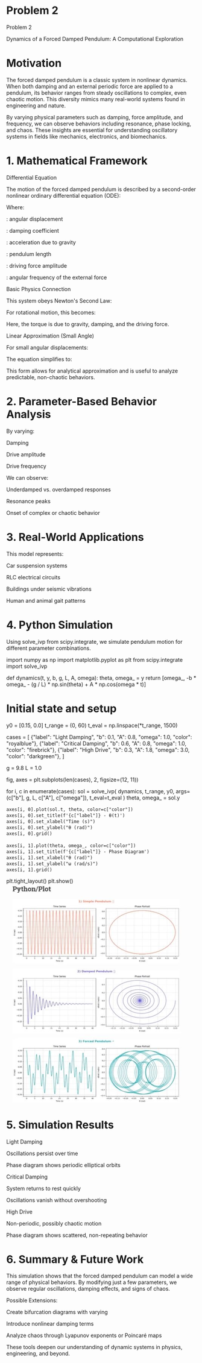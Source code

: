# Problem 2
Problem 2

Dynamics of a Forced Damped Pendulum: A Computational Exploration

#  Motivation

The forced damped pendulum is a classic system in nonlinear dynamics. When both damping and an external periodic force are applied to a pendulum, its behavior ranges from steady oscillations to complex, even chaotic motion. This diversity mimics many real-world systems found in engineering and nature.

By varying physical parameters such as damping, force amplitude, and frequency, we can observe behaviors including resonance, phase locking, and chaos. These insights are essential for understanding oscillatory systems in fields like mechanics, electronics, and biomechanics.

# 1. Mathematical Framework

Differential Equation

The motion of the forced damped pendulum is described by a second-order nonlinear ordinary differential equation (ODE):



Where:

: angular displacement

: damping coefficient

: acceleration due to gravity

: pendulum length

: driving force amplitude

: angular frequency of the external force

Basic Physics Connection

This system obeys Newton's Second Law:



For rotational motion, this becomes:



Here, the torque  is due to gravity, damping, and the driving force.

Linear Approximation (Small Angle)

For small angular displacements:



The equation simplifies to:



This form allows for analytical approximation and is useful to analyze predictable, non-chaotic behaviors.

# 2. Parameter-Based Behavior Analysis

By varying:

Damping 

Drive amplitude 

Drive frequency 

We can observe:

Underdamped vs. overdamped responses

Resonance peaks

Onset of complex or chaotic behavior

# 3. Real-World Applications

This model represents:

Car suspension systems

RLC electrical circuits

Buildings under seismic vibrations

Human and animal gait patterns

# 4. Python Simulation

Using solve_ivp from scipy.integrate, we simulate pendulum motion for different parameter combinations.

import numpy as np
import matplotlib.pyplot as plt
from scipy.integrate import solve_ivp

def dynamics(t, y, b, g, L, A, omega):
    theta, omega_ = y
    return [omega_, -b * omega_ - (g / L) * np.sin(theta) + A * np.cos(omega * t)]

# Initial state and setup
y0 = [0.15, 0.0]
t_range = (0, 60)
t_eval = np.linspace(*t_range, 1500)

cases = [
    {"label": "Light Damping", "b": 0.1, "A": 0.8, "omega": 1.0, "color": "royalblue"},
    {"label": "Critical Damping", "b": 0.6, "A": 0.8, "omega": 1.0, "color": "firebrick"},
    {"label": "High Drive", "b": 0.3, "A": 1.8, "omega": 3.0, "color": "darkgreen"},
]

g = 9.8
L = 1.0

fig, axes = plt.subplots(len(cases), 2, figsize=(12, 11))

for i, c in enumerate(cases):
    sol = solve_ivp(
        dynamics,
        t_range,
        y0,
        args=(c["b"], g, L, c["A"], c["omega"]),
        t_eval=t_eval
    )
    theta, omega_ = sol.y

    axes[i, 0].plot(sol.t, theta, color=c["color"])
    axes[i, 0].set_title(f'{c["label"]} - θ(t)')
    axes[i, 0].set_xlabel("Time (s)")
    axes[i, 0].set_ylabel("θ (rad)")
    axes[i, 0].grid()

    axes[i, 1].plot(theta, omega_, color=c["color"])
    axes[i, 1].set_title(f'{c["label"]} - Phase Diagram')
    axes[i, 1].set_xlabel("θ (rad)")
    axes[i, 1].set_ylabel("ω (rad/s)")
    axes[i, 1].grid()

plt.tight_layout()
plt.show()
![alt text](<WhatsApp Image 2025-03-31 at 22.47.22_5f245b09.jpg>)
# 5. Simulation Results

Light Damping

Oscillations persist over time

Phase diagram shows periodic elliptical orbits

Critical Damping

System returns to rest quickly

Oscillations vanish without overshooting

High Drive

Non-periodic, possibly chaotic motion

Phase diagram shows scattered, non-repeating behavior

# 6. Summary & Future Work

This simulation shows that the forced damped pendulum can model a wide range of physical behaviors. By modifying just a few parameters, we observe regular oscillations, damping effects, and signs of chaos.

Possible Extensions:

Create bifurcation diagrams with varying 

Introduce nonlinear damping terms

Analyze chaos through Lyapunov exponents or Poincaré maps

These tools deepen our understanding of dynamic systems in physics, engineering, and beyond.